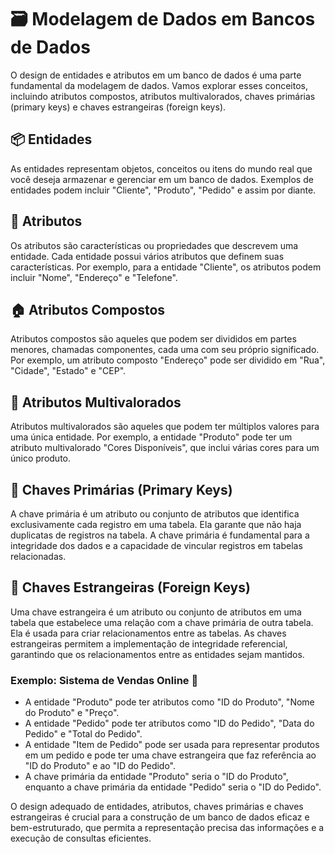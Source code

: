 # 🗃️ Modelagem de Dados em Bancos de Dados

O design de entidades e atributos em um banco de dados é uma parte fundamental da modelagem de dados. Vamos explorar esses conceitos, incluindo atributos compostos, atributos multivalorados, chaves primárias (primary keys) e chaves estrangeiras (foreign keys).


## 📦 Entidades

As entidades representam objetos, conceitos ou itens do mundo real que você deseja armazenar e gerenciar em um banco de dados. Exemplos de entidades podem incluir "Cliente", "Produto", "Pedido" e assim por diante.

## 📄 Atributos

Os atributos são características ou propriedades que descrevem uma entidade. Cada entidade possui vários atributos que definem suas características. Por exemplo, para a entidade "Cliente", os atributos podem incluir "Nome", "Endereço" e "Telefone".


## 🏠 Atributos Compostos

Atributos compostos são aqueles que podem ser divididos em partes menores, chamadas componentes, cada uma com seu próprio significado. Por exemplo, um atributo composto "Endereço" pode ser dividido em "Rua", "Cidade", "Estado" e "CEP".


## 🎨 Atributos Multivalorados

Atributos multivalorados são aqueles que podem ter múltiplos valores para uma única entidade. Por exemplo, a entidade "Produto" pode ter um atributo multivalorado "Cores Disponíveis", que inclui várias cores para um único produto.


## 🔑 Chaves Primárias (Primary Keys)

A chave primária é um atributo ou conjunto de atributos que identifica exclusivamente cada registro em uma tabela. Ela garante que não haja duplicatas de registros na tabela. A chave primária é fundamental para a integridade dos dados e a capacidade de vincular registros em tabelas relacionadas.


## 🔗 Chaves Estrangeiras (Foreign Keys)

Uma chave estrangeira é um atributo ou conjunto de atributos em uma tabela que estabelece uma relação com a chave primária de outra tabela. Ela é usada para criar relacionamentos entre as tabelas. As chaves estrangeiras permitem a implementação de integridade referencial, garantindo que os relacionamentos entre as entidades sejam mantidos.


### Exemplo: Sistema de Vendas Online 🛒

- A entidade "Produto" pode ter atributos como "ID do Produto", "Nome do Produto" e "Preço".
- A entidade "Pedido" pode ter atributos como "ID do Pedido", "Data do Pedido" e "Total do Pedido".
- A entidade "Item de Pedido" pode ser usada para representar produtos em um pedido e pode ter uma chave estrangeira que faz referência ao "ID do Produto" e ao "ID do Pedido".
- A chave primária da entidade "Produto" seria o "ID do Produto", enquanto a chave primária da entidade "Pedido" seria o "ID do Pedido".

O design adequado de entidades, atributos, chaves primárias e chaves estrangeiras é crucial para a construção de um banco de dados eficaz e bem-estruturado, que permita a representação precisa das informações e a execução de consultas eficientes.
